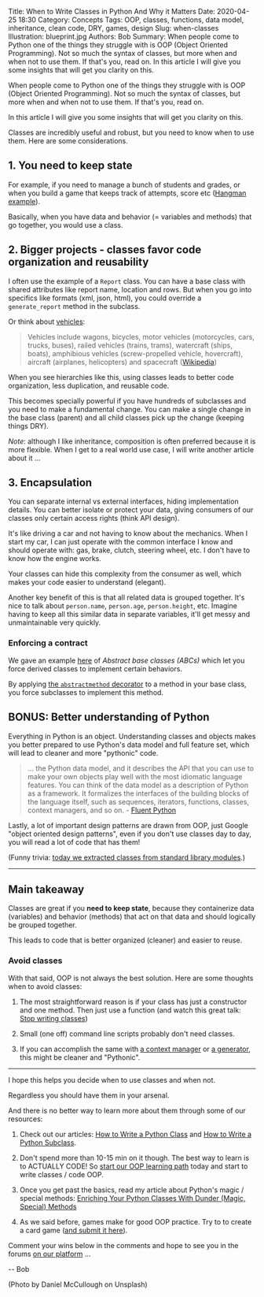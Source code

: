 Title: When to Write Classes in Python And Why it Matters
Date: 2020-04-25 18:30
Category: Concepts
Tags: OOP, classes, functions, data model, inheritance, clean code, DRY, games, design
Slug: when-classes
Illustration: blueprint.jpg
Authors: Bob
Summary: When people come to Python one of the things they struggle with is OOP (Object Oriented Programming). Not so much the syntax of classes, but more when and when not to use them. If that's you, read on. In this article I will give you some insights that will get you clarity on this.

When people come to Python one of the things they struggle with is OOP (Object Oriented Programming). Not so much the syntax of classes, but more when and when not to use them. If that's you, read on.

In this article I will give you some insights that will get you clarity on this.

Classes are incredibly useful and robust, but you need to know when to use them. Here are some considerations.

## 1. You need to keep state

For example, if you need to manage a bunch of students and grades, or when you build a game that keeps track of attempts, score etc ([Hangman example](https://github.com/pybites/challenges/blob/solutions/10/hangman-pb.py)).

Basically, when you have data and behavior (= variables and methods) that go together, you would use a class.

## 2. Bigger projects - classes favor code organization and reusability

I often use the example of a `Report` class. You can have a base class with shared attributes like report name, location and rows. But when you go into specifics like formats (xml, json, html), you could override a `generate_report` method in the subclass.

Or think about [vehicles](https://en.wikipedia.org/wiki/Vehicle):

> Vehicles include wagons, bicycles, motor vehicles (motorcycles, cars, trucks, buses), railed vehicles (trains, trams), watercraft (ships, boats), amphibious vehicles (screw-propelled vehicle, hovercraft), aircraft (airplanes, helicopters) and spacecraft ([Wikipedia](https://en.wikipedia.org/wiki/Vehicle))

When you see hierarchies like this, using classes leads to better code organization, less duplication, and reusable code.

This becomes specially powerful if you have hundreds of subclasses and you need to make a fundamental change. You can make a single change in the base class (parent) and all child classes pick up the change (keeping things DRY).

_Note_: although I like inheritance, composition is often preferred because it is more flexible. When I get to a real world use case, I will write another article about it ...

## 3. Encapsulation

You can separate internal vs external interfaces, hiding implementation details. You can better isolate or protect your data, giving consumers of our classes only certain access rights (think API design).

It's like driving a car and not having to know about the mechanics. When I start my car, I can just operate with the common interface I know and should operate with: gas, brake, clutch, steering wheel, etc. I don't have to know how the engine works.

Your classes can hide this complexity from the consumer as well, which makes your code easier to understand (elegant).

Another key benefit of this is that all related data is grouped together. It's nice to talk about `person.name`, `person.age`, `person.height`, etc. Imagine having to keep all this similar data in separate variables, it'll get messy and unmaintainable very quickly.

### Enforcing a contract

We gave an example [here](https://pybit.es/oop-primer.html) of _Abstract base classes (ABCs)_ which let you force derived classes to implement certain behaviors.

By applying [the `abstractmethod` decorator](https://docs.python.org/3/library/abc.html#abc.abstractmethod) to a method in your base class, you force subclasses to implement this method.

## BONUS: Better understanding of Python

Everything in Python is an object. Understanding classes and objects makes you better prepared to use Python's data model and full feature set, which will lead to cleaner and more "pythonic" code.

> ... the Python data model, and it describes the API that you can use to make your own objects play well with the most idiomatic language features. You can think of the data model as a description of Python as a framework. It formalizes the interfaces of the building blocks of the language itself, such as sequences, iterators, functions, classes, context managers, and so on. - [Fluent Python](https://www.oreilly.com/library/view/fluent-python/9781491946237/ch01.html)

Lastly, a lot of important design patterns are drawn from OOP, just Google "object oriented design patterns", even if you don't use classes day to day, you will read a lot of code that has them!

(Funny trivia: [today we extracted classes from standard library modules](https://codechalleng.es/bites/271/).)

---

## Main takeaway

Classes are great if you **need to keep state**, because they containerize data (variables) and behavior (methods) that act on that data and should logically be grouped together.

This leads to code that is better organized (cleaner) and easier to reuse.

### Avoid classes

With that said, OOP is not always the best solution. Here are some thoughts when to avoid classes:

1. The most straightforward reason is if your class has just a constructor and one method. Then just use a function (and watch this great talk: [Stop writing classes](https://www.youtube.com/watch?v=o9pEzgHorH0))

2. Small (one off) command line scripts probably don't need classes.

3. If you can accomplish the same with [a context manager](https://pybit.es/codechallenge09.html) or [a generator](https://pybit.es/generators.html), this might be cleaner and "Pythonic".

---

I hope this helps you decide when to use classes and when not.

Regardless you should have them in your arsenal.

And there is no better way to learn more about them through some of our resources:

1. Check out our articles: [How to Write a Python Class](https://pybit.es/python-classes.html) and [How to Write a Python Subclass](https://pybit.es/python-subclasses.html).

2. Don't spend more than 10-15 min on it though. The best way to learn is to ACTUALLY CODE! So [start our OOP learning path](https://codechalleng.es/bites/paths/oop) today and start to write classes / code OOP.

3. Once you get past the basics, read my article about Python's magic / special methods: [Enriching Your Python Classes With Dunder (Magic, Special) Methods](https://dbader.org/blog/python-dunder-methods)

4. As we said before, games make for good OOP practice. Try to to create a card game ([and submit it here](https://codechalleng.es/challenges/20/)).

Comment your wins below in the comments and hope to see you in the forums [on our platform](https://codechalleng.es) ...

-- Bob

(Photo by Daniel McCullough on Unsplash)
